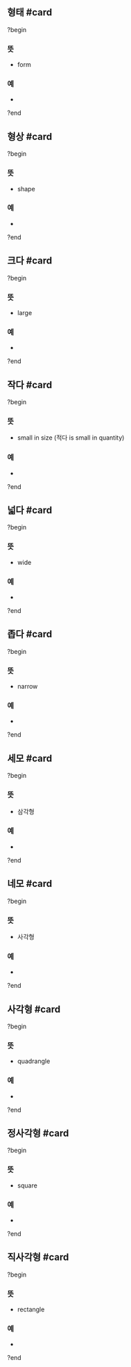 ## 형태 #card
?begin
### 뜻
- form
### 예
-
?end

## 형상 #card
?begin
### 뜻
- shape
### 예
-
?end


## 크다 #card
?begin
### 뜻
- large
### 예
-
<!--SR:!2025-08-21,81,270-->
?end


## 작다 #card
?begin
### 뜻
- small in size (적다 is small in quantity)
### 예
-
<!--SR:!2025-08-14,12,234-->
?end


## 넓다 #card
?begin
### 뜻
- wide
### 예
-
<!--SR:!2025-12-13,162,270-->
?end


## 좁다 #card
?begin
### 뜻
- narrow
### 예
-
?end

## 세모 #card
?begin
### 뜻
- 삼각형
### 예
-
?end

## 네모 #card
?begin
### 뜻
- 사각형
### 예
-
?end

## 사각형 #card
?begin
### 뜻
- quadrangle
### 예
-
?end

## 정사각형 #card
?begin
### 뜻
- square
### 예
-
?end

## 직사각형 #card
?begin
### 뜻
- rectangle
### 예
-
?end


